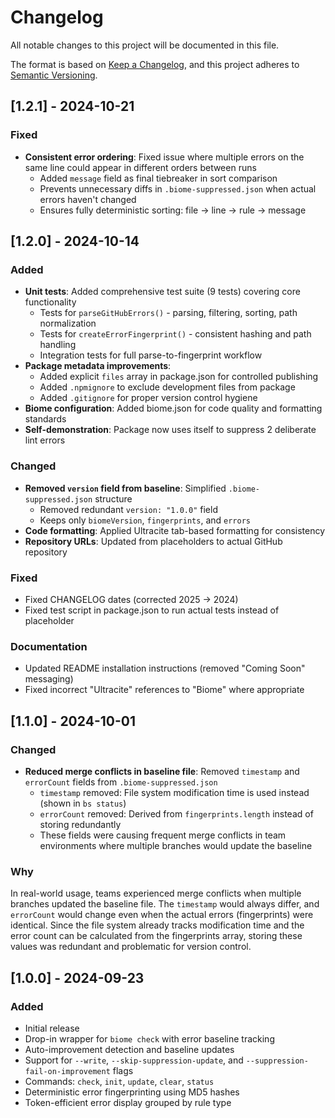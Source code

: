 # Changelog

All notable changes to this project will be documented in this file.

The format is based on [Keep a Changelog](https://keepachangelog.com/en/1.0.0/),
and this project adheres to [Semantic Versioning](https://semver.org/spec/v2.0.0.html).

## [1.2.1] - 2024-10-21

### Fixed
- **Consistent error ordering**: Fixed issue where multiple errors on the same line could appear in different orders between runs
  - Added `message` field as final tiebreaker in sort comparison
  - Prevents unnecessary diffs in `.biome-suppressed.json` when actual errors haven't changed
  - Ensures fully deterministic sorting: file → line → rule → message

## [1.2.0] - 2024-10-14

### Added
- **Unit tests**: Added comprehensive test suite (9 tests) covering core functionality
  - Tests for `parseGitHubErrors()` - parsing, filtering, sorting, path normalization
  - Tests for `createErrorFingerprint()` - consistent hashing and path handling
  - Integration tests for full parse-to-fingerprint workflow
- **Package metadata improvements**:
  - Added explicit `files` array in package.json for controlled publishing
  - Added `.npmignore` to exclude development files from package
  - Added `.gitignore` for proper version control hygiene
- **Biome configuration**: Added biome.json for code quality and formatting standards
- **Self-demonstration**: Package now uses itself to suppress 2 deliberate lint errors

### Changed
- **Removed `version` field from baseline**: Simplified `.biome-suppressed.json` structure
  - Removed redundant `version: "1.0.0"` field
  - Keeps only `biomeVersion`, `fingerprints`, and `errors`
- **Code formatting**: Applied Ultracite tab-based formatting for consistency
- **Repository URLs**: Updated from placeholders to actual GitHub repository

### Fixed
- Fixed CHANGELOG dates (corrected 2025 → 2024)
- Fixed test script in package.json to run actual tests instead of placeholder

### Documentation
- Updated README installation instructions (removed "Coming Soon" messaging)
- Fixed incorrect "Ultracite" references to "Biome" where appropriate

## [1.1.0] - 2024-10-01

### Changed
- **Reduced merge conflicts in baseline file**: Removed `timestamp` and `errorCount` fields from `.biome-suppressed.json`
  - `timestamp` removed: File system modification time is used instead (shown in `bs status`)
  - `errorCount` removed: Derived from `fingerprints.length` instead of storing redundantly
  - These fields were causing frequent merge conflicts in team environments where multiple branches would update the baseline

### Why
In real-world usage, teams experienced merge conflicts when multiple branches updated the baseline file. The `timestamp` would always differ, and `errorCount` would change even when the actual errors (fingerprints) were identical. Since the file system already tracks modification time and the error count can be calculated from the fingerprints array, storing these values was redundant and problematic for version control.

## [1.0.0] - 2024-09-23

### Added
- Initial release
- Drop-in wrapper for `biome check` with error baseline tracking
- Auto-improvement detection and baseline updates
- Support for `--write`, `--skip-suppression-update`, and `--suppression-fail-on-improvement` flags
- Commands: `check`, `init`, `update`, `clear`, `status`
- Deterministic error fingerprinting using MD5 hashes
- Token-efficient error display grouped by rule type
